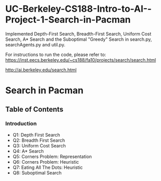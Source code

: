 # UC-Berkeley-CS188-Intro-to-AI--Project-1-Search-in-Pacman

Implemented Depth-First Search, Breadth-First Search, Uniform Cost Search, A* Search and the Suboptimal "Greedy" Search in search.py, searchAgents.py and util.py.

For instructions to run the code, please refer to: https://inst.eecs.berkeley.edu/~cs188/fa10/projects/search/search.html

http://ai.berkeley.edu/search.html

# Search in Pacman #
## Table of Contents ##
### Introduction ###
* Q1: Depth First Search
* Q2: Breadth First Search
* Q3: Uniform Cost Search
* Q4: A* Search
* Q5: Corners Problem: Representation
* Q6: Corners Problem: Heuristic
* Q7: Eating All The Dots: Heuristic
* Q8: Suboptimal Search

